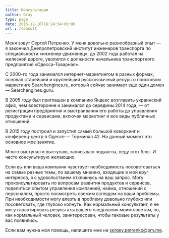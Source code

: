 ```yaml
---
title: Консультации
author: Gray
type: page
date: 2015-12-16T16:24:54+00:00
url : /consult
---
```


Меня зовут Сергей Петренко. У меня довольно разнообразный опыт — я закончил Днепропетровский институт инженеров транспорта по специальности &#171;инженер-движенец&#187;, до 2002 года работал на железной дороге, уволился с должности начальника транспортного предприятия &#171;Одесса-Товарная&#187;.

С 2000-го года занимался интернет-маркетингом в разных формах, основал старейший и крупнейший русскоязычный ресурс о поисковом маркетинге Searchengines.ru, который сейчас занимает еще один домен — Searchengines.guru.

В 2005 году был приглашен в компанию Яндекс возглавить украинский офис, чем всесторонне и занимался до середины 2014 года, — от регистрации предприятия и выстраивания его работы до управления продуктами и сервисами, включая маркетинг и все виды публичных отношений.

В 2015 году построил и запустил самый большой коворкинг и конференц-центр в Одессе — Терминал 42. На данный момент это основное мое занятие.

Много выступал и выступаю, записываю подкасты, веду этот блог. И часто консультирую желающих.

Если вы или ваша компания чувствует необходимость посоветоваться на самые разные темы, по вашему мнению, входящие в мой круг интересов, я с удовольствием откликнусь на ваш запрос. Могу проконсультировать по вопросам развития продуктов и сервисов, поделиться опытом управления компанией, найма, отношений с персоналом, просто посмотреть свежим взглядом на ваши проблемы. При необходимости могу влезть в проблему довольно глубоко или посоветовать, где глубоко копнуть. Как нормальный консультант, я не могу гарантировать результаты вашего следования моим советам, но, как нормальный человек, заинтересован, чтобы таковые результаты у вас появились.

Если вам нужна моя помощь, напишите мне на <sergey.petrenko@pm.me>.
